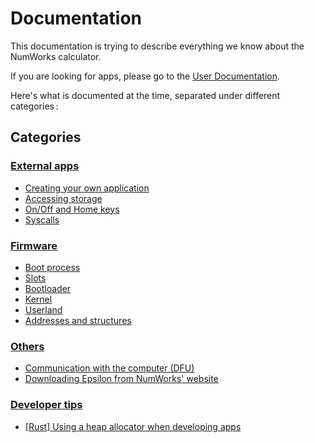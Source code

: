 # Documentation

This documentation is trying to describe everything we know about the NumWorks
calculator.

If you are looking for apps, please go to the [User Documentation](../guide/).

Here's what is documented at the time, separated under different categories :

## Categories

### [External apps](apps/)

- [Creating your own application](apps/creating-application.md)
- [Accessing storage](apps/storage.md)
- [On/Off and Home keys](apps/onoff-home.md)
- [Syscalls](apps/syscalls.md)

### [Firmware](firmware/)

- [Boot process](firmware/boot-process.md)
- [Slots](firmware/slots.md)
- [Bootloader](firmware/bootloader.md)
- [Kernel](firmware/kernel.md)
- [Userland](firmware/userland.md)
- [Addresses and structures](firmware/addresses-structures.md)

### [Others](others/)

- [Communication with the computer (DFU)](others/dfu.md)
- [Downloading Epsilon from NumWorks' website](others/downloading-epsilon.md)

### [Developer tips](tips/)

- [[Rust] Using a heap allocator when developing apps](tips/rust_heap.md)
